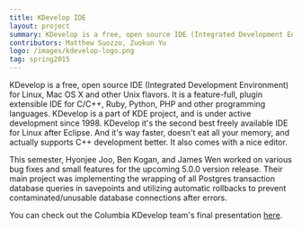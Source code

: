 ```yaml
---
title: KDevelop IDE
layout: project
summary: KDevelop is a free, open source IDE (Integrated Development Environment) for Linux, Mac OS X and other Unix flavors. It is a feature-full, plugin extensible IDE for C/C++, Ruby, Python, PHP and other programming languages. KDevelop is a part of KDE project, and is under active development since 1998. KDevelop it's the second best freely available IDE for Linux after Eclipse. And it's way faster, doesn't eat all your memory, and actually supports C++ development better. It also comes with a nice editor.
contributors: Matthew Suozzo, Zuokun Yu
logo: /images/kdevelop-logo.png
tag: spring2015
---
```

KDevelop is a free, open source IDE (Integrated Development Environment) for Linux, Mac OS X and other Unix flavors. It is a feature-full, plugin extensible IDE for C/C++, Ruby, Python, PHP and other programming languages. KDevelop is a part of KDE project, and is under active development since 1998. KDevelop it's the second best freely available IDE for Linux after Eclipse. And it's way faster, doesn't eat all your memory, and actually supports C++ development better. It also comes with a nice editor.

This semester, Hyonjee Joo, Ben Kogan, and James Wen worked on various bug fixes and small features for the upcoming 5.0.0 version release. Their main project was implementing the wrapping of all Postgres transaction database queries in savepoints and utilizing automatic rollbacks to prevent contaminated/unusable database connections after errors. 

You can check out the Columbia KDevelop team's final presentation [here](http://columbia-openacademy.github.io/presentations-spring2014/Orion.pdf).
